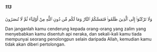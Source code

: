 ##### 113

<span class="ayah">وَلَا تَرْكَنُوٓا۟ إِلَى ٱلَّذِينَ ظَلَمُوا۟ فَتَمَسَّكُمُ ٱلنَّارُ وَمَا لَكُم مِّن دُونِ ٱللَّهِ مِنْ أَوْلِيَآءَ ثُمَّ لَا تُنصَرُونَ</span>

<span class="ayah_translation">Dan janganlah kamu cenderung kepada orang-orang yang zalim yang menyebabkan kamu disentuh api neraka, dan sekali-kali kamu tiada mempunyai seorang penolongpun selain daripada Allah, kemudian kamu tidak akan diberi pertolongan.</span>
